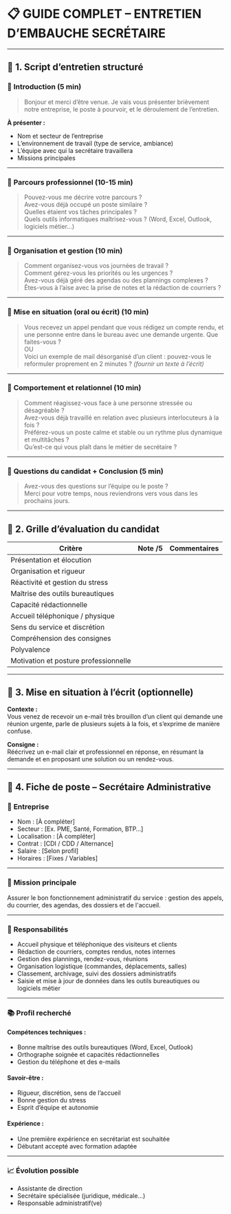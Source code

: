 # 📋 GUIDE COMPLET – ENTRETIEN D’EMBAUCHE SECRÉTAIRE

---

## 🧭 1. Script d’entretien structuré

### 🔹 **Introduction (5 min)**  
> Bonjour et merci d’être venue. Je vais vous présenter brièvement notre entreprise, le poste à pourvoir, et le déroulement de l’entretien.

**À présenter :**  
- Nom et secteur de l’entreprise  
- L’environnement de travail (type de service, ambiance)  
- L’équipe avec qui la secrétaire travaillera  
- Missions principales

---

### 🔹 **Parcours professionnel (10-15 min)**  
> Pouvez-vous me décrire votre parcours ?  
> Avez-vous déjà occupé un poste similaire ?  
> Quelles étaient vos tâches principales ?  
> Quels outils informatiques maîtrisez-vous ? (Word, Excel, Outlook, logiciels métier…)

---

### 🔹 **Organisation et gestion (10 min)**  
> Comment organisez-vous vos journées de travail ?  
> Comment gérez-vous les priorités ou les urgences ?  
> Avez-vous déjà géré des agendas ou des plannings complexes ?  
> Êtes-vous à l’aise avec la prise de notes et la rédaction de courriers ?

---

### 🔹 **Mise en situation (oral ou écrit) (10 min)**  
> Vous recevez un appel pendant que vous rédigez un compte rendu, et une personne entre dans le bureau avec une demande urgente. Que faites-vous ?  
OU  
> Voici un exemple de mail désorganisé d’un client : pouvez-vous le reformuler proprement en 2 minutes ? *(fournir un texte à l’écrit)*

---

### 🔹 **Comportement et relationnel (10 min)**  
> Comment réagissez-vous face à une personne stressée ou désagréable ?  
> Avez-vous déjà travaillé en relation avec plusieurs interlocuteurs à la fois ?  
> Préférez-vous un poste calme et stable ou un rythme plus dynamique et multitâches ?  
> Qu’est-ce qui vous plaît dans le métier de secrétaire ?

---

### 🔹 **Questions du candidat + Conclusion (5 min)**  
> Avez-vous des questions sur l’équipe ou le poste ?  
> Merci pour votre temps, nous reviendrons vers vous dans les prochains jours.

---

## 🧮 2. Grille d’évaluation du candidat

| Critère                              | Note /5 | Commentaires                |
|-------------------------------------|---------|-----------------------------|
| Présentation et élocution           |         |                             |
| Organisation et rigueur             |         |                             |
| Réactivité et gestion du stress     |         |                             |
| Maîtrise des outils bureautiques    |         |                             |
| Capacité rédactionnelle             |         |                             |
| Accueil téléphonique / physique     |         |                             |
| Sens du service et discrétion       |         |                             |
| Compréhension des consignes         |         |                             |
| Polyvalence                         |         |                             |
| Motivation et posture professionnelle |       |                             |

---

## 🧪 3. Mise en situation à l’écrit (optionnelle)

**Contexte :**  
Vous venez de recevoir un e-mail très brouillon d’un client qui demande une réunion urgente, parle de plusieurs sujets à la fois, et s’exprime de manière confuse.

**Consigne :**  
Réécrivez un e-mail clair et professionnel en réponse, en résumant la demande et en proposant une solution ou un rendez-vous.

---

## 📄 4. Fiche de poste – Secrétaire Administrative

### 🏢 **Entreprise**
- Nom : [À compléter]  
- Secteur : [Ex. PME, Santé, Formation, BTP…]  
- Localisation : [À compléter]  
- Contrat : [CDI / CDD / Alternance]  
- Salaire : [Selon profil]  
- Horaires : [Fixes / Variables]

---

### 🎯 **Mission principale**
Assurer le bon fonctionnement administratif du service : gestion des appels, du courrier, des agendas, des dossiers et de l'accueil.

---

### 🧩 **Responsabilités**
- Accueil physique et téléphonique des visiteurs et clients  
- Rédaction de courriers, comptes rendus, notes internes  
- Gestion des plannings, rendez-vous, réunions  
- Organisation logistique (commandes, déplacements, salles)  
- Classement, archivage, suivi des dossiers administratifs  
- Saisie et mise à jour de données dans les outils bureautiques ou logiciels métier

---

### 📚 **Profil recherché**

#### Compétences techniques :
- Bonne maîtrise des outils bureautiques (Word, Excel, Outlook)  
- Orthographe soignée et capacités rédactionnelles  
- Gestion du téléphone et des e-mails

#### Savoir-être :
- Rigueur, discrétion, sens de l’accueil  
- Bonne gestion du stress  
- Esprit d’équipe et autonomie

#### Expérience :
- Une première expérience en secrétariat est souhaitée  
- Débutant accepté avec formation adaptée

---

### 📈 **Évolution possible**
- Assistante de direction  
- Secrétaire spécialisée (juridique, médicale…)  
- Responsable administratif(ve)
